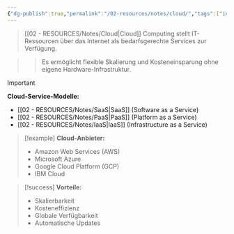 ```yaml
---
{"dg-publish":true,"permalink":"/02-resources/notes/cloud/","tags":["infrastruktur/cloud-computing","services/distributed"],"noteIcon":"","updated":"2025-09-16T23:41:26.000+02:00"}
---
```



>[[02 - RESOURCES/Notes/Cloud\|Cloud]] Computing stellt IT-Ressourcen über das Internet als bedarfsgerechte Services zur Verfügung.

>>Es ermöglicht flexible Skalierung und Kosteneinsparung ohne eigene Hardware-Infrastruktur.

>[!important] 
>**Cloud-Service-Modelle:**
>- [[02 - RESOURCES/Notes/SaaS\|SaaS]] (Software as a Service)
>- [[02 - RESOURCES/Notes/PaaS\|PaaS]] (Platform as a Service)  
>- [[02 - RESOURCES/Notes/IaaS\|IaaS]] (Infrastructure as a Service)

>[!example] 
>**Cloud-Anbieter:**
>- Amazon Web Services (AWS)
>- Microsoft Azure
>- Google Cloud Platform (GCP)
>- IBM Cloud

>[!success] 
>**Vorteile:**
>- Skalierbarkeit
>- Kosteneffizienz
>- Globale Verfügbarkeit
>- Automatische Updates